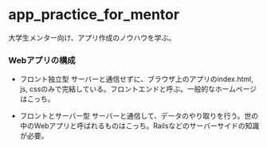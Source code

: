 # app_practice_for_mentor
大学生メンター向け、アプリ作成のノウハウを学ぶ。

### Webアプリの構成

- フロント独立型
サーバーと通信せずに、ブラウザ上のアプリのindex.html, js, cssのみで完結している。フロントエンドと呼ぶ。一般的なホームページはこっち。

- フロントとサーバー型
サーバーと通信して、データのやり取りを行う。世の中のWebアプリと呼ばれるものはこっち。Railsなどのサーバーサイドの知識が必要。

